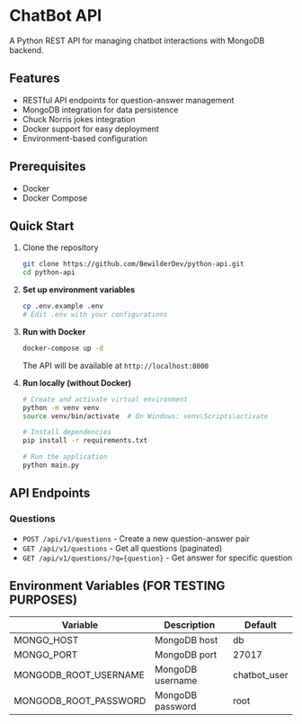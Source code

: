 # ChatBot API

A Python REST API for managing chatbot interactions with MongoDB backend.

## Features

- RESTful API endpoints for question-answer management
- MongoDB integration for data persistence
- Chuck Norris jokes integration
- Docker support for easy deployment
- Environment-based configuration

## Prerequisites
- Docker
- Docker Compose

## Quick Start

1. Clone the repository
   ```bash
   git clone https://github.com/BewilderDev/python-api.git
   cd python-api
   ```

2. **Set up environment variables**
   ```bash
   cp .env.example .env
   # Edit .env with your configurations
   ```

3. **Run with Docker**
   ```bash
   docker-compose up -d
   ```

   The API will be available at `http://localhost:8000`

4. **Run locally (without Docker)**
   ```bash
   # Create and activate virtual environment
   python -m venv venv
   source venv/bin/activate  # On Windows: venv\Scripts\activate
   
   # Install dependencies
   pip install -r requirements.txt
   
   # Run the application
   python main.py
   ```

## API Endpoints

### Questions

- `POST /api/v1/questions` - Create a new question-answer pair
- `GET /api/v1/questions` - Get all questions (paginated)
- `GET /api/v1/questions/?q={question}` - Get answer for specific question

## Environment Variables (FOR TESTING PURPOSES)

| Variable | Description | Default      |
|----------|-------------|--------------|
| MONGO_HOST | MongoDB host | db           |
| MONGO_PORT | MongoDB port | 27017        |
| MONGODB_ROOT_USERNAME | MongoDB username | chatbot_user |
| MONGODB_ROOT_PASSWORD | MongoDB password | root         |


